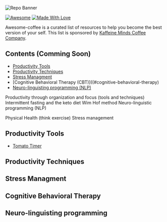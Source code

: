 ![Repo Banner](https://raw.githubusercontent.com/psanders/awesome-coffee/master/0002_KM_Social-LinkedInCover.jpg)

[![Awesome](https://cdn.rawgit.com/sindresorhus/awesome/d7305f38d29fed78fa85652e3a63e154dd8e8829/media/badge.svg)](https://github.com/sindresorhus/awesome) [![Made With Love](https://img.shields.io/badge/Made%20With-Love-orange.svg)](https://github.com/chetanraj/awesome-github-badges)

Awesome-coffee is a curated list of resources to help you become the best version of your self. This list is sponsored by [Kaffeine Minds Coffee Company](https://kaffeineminds.com).

## Contents (Comming Soon)

- [Productivity Tools](#productivity-tools)
- [Productivity Techniques](#productivity-techniques)
- [Stress Managment](#stress-managment)
- [Cognitive Behavioral Therapy (CBT)]((#cognitive-behavioral-therapy)
- [Neuro-linguisting programming (NLP)](#neuro-linguisting-programming)

Productivity through organization and focus (tools and techniques) 
Intermittent fasting and the keto diet
Wim Hof method
Neuro-linguistic programming (NLP)

Physical Health (think exercise)
Stress management


## Productivity Tools

- [Tomato Timer](https://tomato-timer.com/)

## Productivity Techniques 
## Stress Managment
## Cognitive Behavioral Therapy
## Neuro-linguisting programming
